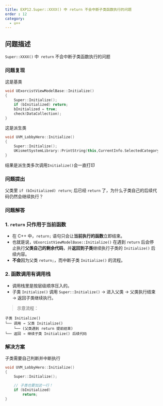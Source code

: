 ```yaml
---
title: EXP12.Super::XXXX() 中 return 不会中断子类函数执行的问题
order : 12
category:
  - u++
---
```


## 问题描述

<chatmessage avatar="../../assets/emoji/new7.png" :avatarWidth="40">

`Super::XXXX()` 中` return` 不会中断子类函数执行的问题

</chatmessage>

### 问题复现

<chatmessage avatar="../../assets/emoji/new7.png" :avatarWidth="40">
这是基类
</chatmessage>


```cpp
void UExorcistViewModelBase::Initialize()
{
	Super::Initialize();
	if (bInitialized) return;
	bInitialized = true;
	check(DataCollection);
}
```

<chatmessage avatar="../../assets/emoji/new7.png" :avatarWidth="40">
这是派生类
</chatmessage>

```cpp
void UVM_LobbyHero::Initialize()
{
	Super::Initialize();
	UKismetSystemLibrary::PrintString(this,CurrentInfo.SelectedCategory.ToString(), true, true, FColor::Blue);
}
```
<chatmessage avatar="../../assets/emoji/new7.png" :avatarWidth="40">

结果是派生类多次调用`Initialize()`会一直打印

</chatmessage>


### 问题提出


<chatmessage avatar="../../assets/emoji/new7.png" :avatarWidth="40">

父类里 `if (bInitialized) return`; 后已经 `return` 了，为什么子类自己的后续代码仍然会继续执行？

</chatmessage>


###  问题解答

### 1. `return` 只作用于**当前函数**

- 在 C++ 中，`return;` 语句只会让**当前执行的函数**立即结束。
- 也就是说，`UExorcistViewModelBase::Initialize()` 在遇到 `return` 后会停止执行**父类自己的剩余代码**，并**返回到子类**继续执行子类的 `Initialize()` 后续内容。
- **不会**因为父类 `return;`，而中断子类 `Initialize()` 的流程。

### 2. 函数调用有**调用栈**

- 调用栈里是按层级顺序压入的。
- 子类 `Initialize()` 调用 `Super::Initialize()` → 进入父类 → 父类执行结束 → 返回子类继续执行。


>示意流程：

```
子类 Initialize()
└── 调用 → 父类 Initialize()
    └── (父类遇到 return 提前结束)
└── 返回 → 继续子类 Initialize() 后续代码
```

###  解决方案

<chatmessage avatar="../../assets/emoji/bqb (2).png" :avatarWidth="40" alignLeft>
子类需要自己判断并中断执行
</chatmessage>


```cpp
void UVM_LobbyHero::Initialize()
{
    Super::Initialize();
    
    // 子类也要加这一行！
    if (bInitialized)
        return;  
}
```
